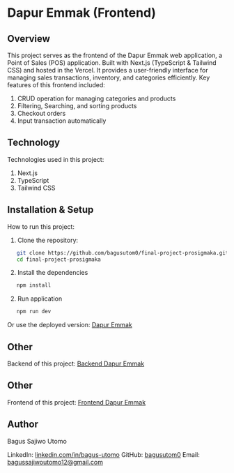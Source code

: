 # Dapur Emmak (Frontend)

## Overview
This project serves as the frontend of the Dapur Emmak web application, a Point of Sales (POS) application. Built with Next.js (TypeScript & Tailwind CSS) and hosted in the Vercel. It provides a user-friendly interface for managing sales transactions, inventory, and categories efficiently. Key features of this frontend included:
1. CRUD operation for managing categories and products
2. Filtering, Searching, and sorting products
3. Checkout orders
4. Input transaction automatically

## Technology
Technologies used in this project:
1. Next.js
2. TypeScript
3. Tailwind CSS

## Installation & Setup
How to run this project:
1. Clone the repository:
```bash
   git clone https://github.com/bagusutom0/final-project-prosigmaka.git
   cd final-project-prosigmaka
```
2. Install the dependencies
```bash
   npm install
```

2. Run application
```bash
   npm run dev
```

Or use the deployed version: [Dapur Emmak](https://final-project-prosigmaka.vercel.app/)

## Other
Backend of this project: [Backend Dapur Emmak](https://github.com/bagusutom0/final-project-prosigmaka)

## Other
Frontend of this project: [Frontend Dapur Emmak](https://github.com/bagusutom0/final-project-prosigmaka)

## Author
Bagus Sajiwo Utomo

LinkedIn: [linkedin.com/in/bagus-utomo](https://www.linkedin.com/in/bagus-utomo)
GitHub: [bagusutom0](https://github.com/bagusutom0)
Email: bagussajiwoutomo12@gmail.com
